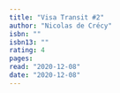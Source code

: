 ```yaml
---
title: "Visa Transit #2"
author: "Nicolas de Crécy"
isbn: ""
isbn13: ""
rating: 4
pages:
read: "2020-12-08"
date: "2020-12-08"
---
```


